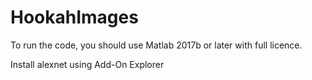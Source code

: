 # HookahImages


To run the code, you should use Matlab 2017b or later with full licence.


Install alexnet using Add-On Explorer
